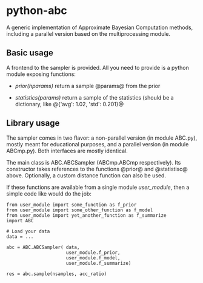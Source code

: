 python-abc
==========

A generic implementation of Approximate Bayesian Computation methods, including
a parallel version based on the multiprocessing module.


Basic usage
-----------

A frontend to the sampler is provided. All you need to provide is a python module exposing functions:

* *prior(hparams)*
	return a sample @params@ from the prior

* *statistics(params)*
	return a sample of the statistics (should be a dictionary, like @{'avg': 1.02, 'std': 0.201}@


Library usage
-------------

The sampler comes in two flavor: a non-parallel version (in module ABC.py), mostly meant
for educational purposes,  and a parallel version (in module ABCmp.py). Both interfaces are mostly identical.

The main class is ABC.ABCSampler (ABCmp.ABCmp respectively). Its constructor takes references to the functions 
@prior@ and @statistisc@ above. Optionally, a custom distance function can also be used.

If these functions are available from a single module *user_module*, then a
simple code like would do the job:

    from user_module import some_function as f_prior
    from user_module import some_other_function as f_model
    from user_module import yet_another_function as f_summarize
    import ABC

    # Load your data
    data = ...

    abc = ABC.ABCSampler( data, 
                          user_module.f_prior, 
                          user_module.f_model,
                          user_module.f_summarize)
    
    res = abc.sample(nsamples, acc_ratio)

